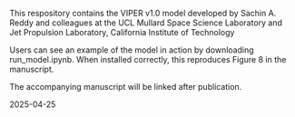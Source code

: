 This respository contains the VIPER v1.0 model developed by Sachin A. Reddy and colleagues at the UCL Mullard Space Science Laboratory and Jet Propulsion Laboratory, California Institute of Technology

Users can see an example of the model in action by downloading run_model.ipynb. When installed correctly, this reproduces Figure 8 in the manuscript.

The accompanying manuscript will be linked after publication.

2025-04-25
